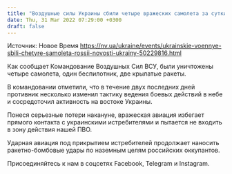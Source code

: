 ```yaml
---
title: "Воздушные силы Украины сбили четыре вражеских самолета за сутки"
date: Thu, 31 Mar 2022 07:29:00 +0300
draft: false
---
```

Источник: Новое Время https://nv.ua/ukraine/events/ukrainskie-voennye-sbili-chetyre-samoleta-rossii-novosti-ukrainy-50229816.html


Как сообщает Командование Воздушных Сил ВСУ, были уничтожены четыре самолета, один беспилотник, две крылатые ракеты.

В командовании отметили, что в течение двух последних дней противник несколько изменил тактику ведения боевых действий в небе и сосредоточил активность на востоке Украины.

Понеся серьезные потери накануне, вражеская авиация избегает прямого контакта с украинскими истребителями и пытается не входить в зону действия нашей ПВО.

Ударная авиация под прикрытием истребителей продолжает наносить ракетно-бомбовые удары по наземным целям российских оккупантов.

Присоединяйтесь к нам в соцсетях Facebook, Telegram и Instagram.
